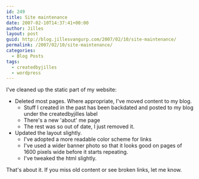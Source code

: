 ```yaml
---
id: 249
title: Site maintenance
date: 2007-02-10T14:37:41+00:00
author: Jilles
layout: post
guid: http://blog.jillesvangurp.com/2007/02/10/site-maintenance/
permalink: /2007/02/10/site-maintenance/
categories:
  - Blog Posts
tags:
  - createdbyjilles
  - wordpress
---
```

I've cleaned up the static part of my website:

- Deleted most pages. Where appropriate, I've moved content to my blog. <ul> 	<li>Stuff I created in the past has been backdated and posted to my blog under the createdbyjilles label
- There's a new 'about' me page
- The rest was so out of date, I just removed it.

</li>
	<li>Updated the layout slightly.

- I've adopted a more readable color scheme for links
- I've used a wider banner photo so that it looks good on pages of 1600 pixels wide before it starts repeating.
- I've tweaked the html slightly.

</li>
</ul>
That's about it. If you miss old content or see broken links, let me know.